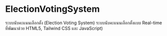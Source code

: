 # ElectionVotingSystem
ระบบนับคะแนนเลือกตั้ง (Election Voting System)  ระบบนับคะแนนเลือกตั้งแบบ Real-time ที่พัฒนาด้วย HTML5, Tailwind CSS และ JavaScript)
